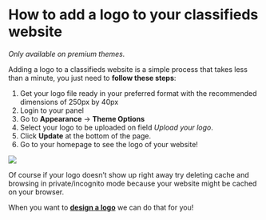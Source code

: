 # How to add a logo to your classifieds website

  *Only available on premium themes.* 

Adding a logo to a classifieds website is a simple process that takes less than a minute, you just need to  **follow these steps**:

1.  Get your logo file ready in your preferred format with the recommended dimensions of 250px by 40px
2.  Login to your panel
3.  Go to  **Appearance**  ->  **Theme Options**
4.  Select your logo to be uploaded on field  _Upload your logo_.
5.  Click  **Update**  at the bottom of the page.
6.  Go to your homepage to see the logo of your website!

![](https://github.com/yclas/guides/blob/master/images/appearance.png)
  
Of course if your logo doesn’t show up right away try deleting cache and browsing in private/incognito mode because your website might be cached on your browser.

When you want to  **[design a logo](http://selfhosted.yclas.com/services/logo-for-your-site.html)**  we can do that for you!

